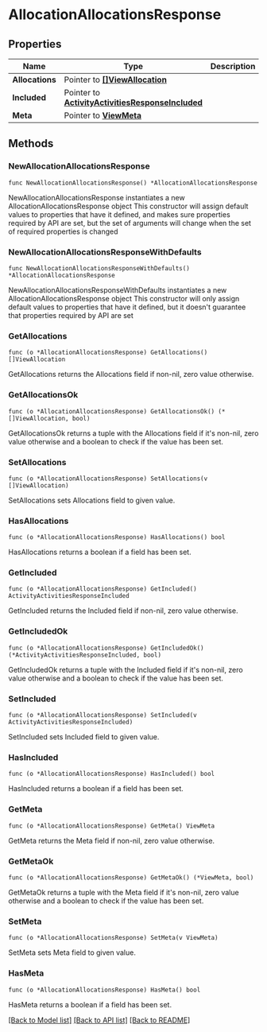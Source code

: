 # AllocationAllocationsResponse

## Properties

Name | Type | Description | Notes
------------ | ------------- | ------------- | -------------
**Allocations** | Pointer to [**[]ViewAllocation**](ViewAllocation.md) |  | [optional] 
**Included** | Pointer to [**ActivityActivitiesResponseIncluded**](activity_ActivitiesResponse_included.md) |  | [optional] 
**Meta** | Pointer to [**ViewMeta**](view.Meta.md) |  | [optional] 

## Methods

### NewAllocationAllocationsResponse

`func NewAllocationAllocationsResponse() *AllocationAllocationsResponse`

NewAllocationAllocationsResponse instantiates a new AllocationAllocationsResponse object
This constructor will assign default values to properties that have it defined,
and makes sure properties required by API are set, but the set of arguments
will change when the set of required properties is changed

### NewAllocationAllocationsResponseWithDefaults

`func NewAllocationAllocationsResponseWithDefaults() *AllocationAllocationsResponse`

NewAllocationAllocationsResponseWithDefaults instantiates a new AllocationAllocationsResponse object
This constructor will only assign default values to properties that have it defined,
but it doesn't guarantee that properties required by API are set

### GetAllocations

`func (o *AllocationAllocationsResponse) GetAllocations() []ViewAllocation`

GetAllocations returns the Allocations field if non-nil, zero value otherwise.

### GetAllocationsOk

`func (o *AllocationAllocationsResponse) GetAllocationsOk() (*[]ViewAllocation, bool)`

GetAllocationsOk returns a tuple with the Allocations field if it's non-nil, zero value otherwise
and a boolean to check if the value has been set.

### SetAllocations

`func (o *AllocationAllocationsResponse) SetAllocations(v []ViewAllocation)`

SetAllocations sets Allocations field to given value.

### HasAllocations

`func (o *AllocationAllocationsResponse) HasAllocations() bool`

HasAllocations returns a boolean if a field has been set.

### GetIncluded

`func (o *AllocationAllocationsResponse) GetIncluded() ActivityActivitiesResponseIncluded`

GetIncluded returns the Included field if non-nil, zero value otherwise.

### GetIncludedOk

`func (o *AllocationAllocationsResponse) GetIncludedOk() (*ActivityActivitiesResponseIncluded, bool)`

GetIncludedOk returns a tuple with the Included field if it's non-nil, zero value otherwise
and a boolean to check if the value has been set.

### SetIncluded

`func (o *AllocationAllocationsResponse) SetIncluded(v ActivityActivitiesResponseIncluded)`

SetIncluded sets Included field to given value.

### HasIncluded

`func (o *AllocationAllocationsResponse) HasIncluded() bool`

HasIncluded returns a boolean if a field has been set.

### GetMeta

`func (o *AllocationAllocationsResponse) GetMeta() ViewMeta`

GetMeta returns the Meta field if non-nil, zero value otherwise.

### GetMetaOk

`func (o *AllocationAllocationsResponse) GetMetaOk() (*ViewMeta, bool)`

GetMetaOk returns a tuple with the Meta field if it's non-nil, zero value otherwise
and a boolean to check if the value has been set.

### SetMeta

`func (o *AllocationAllocationsResponse) SetMeta(v ViewMeta)`

SetMeta sets Meta field to given value.

### HasMeta

`func (o *AllocationAllocationsResponse) HasMeta() bool`

HasMeta returns a boolean if a field has been set.


[[Back to Model list]](../README.md#documentation-for-models) [[Back to API list]](../README.md#documentation-for-api-endpoints) [[Back to README]](../README.md)


